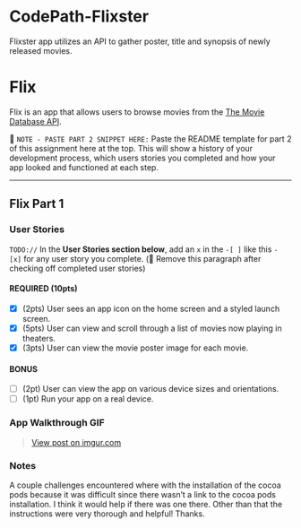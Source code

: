 # CodePath-Flixster
Flixster app utilizes an API to gather poster, title and synopsis of newly released movies. 
# Flix

Flix is an app that allows users to browse movies from the [The Movie Database API](http://docs.themoviedb.apiary.io/#).

📝 `NOTE - PASTE PART 2 SNIPPET HERE:` Paste the README template for part 2 of this assignment here at the top. This will show a history of your development process, which users stories you completed and how your app looked and functioned at each step.

---

## Flix Part 1

### User Stories
`TODO://` In the **User Stories section below**, add an `x` in the `-[ ]` like this `- [x]` for any user story you complete. (🚫 Remove this paragraph after checking off completed user stories)

#### REQUIRED (10pts)
- [X] (2pts) User sees an app icon on the home screen and a styled launch screen.
- [X] (5pts) User can view and scroll through a list of movies now playing in theaters.
- [X] (3pts) User can view the movie poster image for each movie.

#### BONUS
- [ ] (2pt) User can view the app on various device sizes and orientations.
- [ ] (1pt) Run your app on a real device.

### App Walkthrough GIF

<blockquote class="imgur-embed-pub" lang="en" data-id="J70k7Wh"><a href="https://imgur.com/J70k7Wh">View post on imgur.com</a></blockquote><script async src="//s.imgur.com/min/embed.js" charset="utf-8"></script>

### Notes

A couple challenges encountered where with the installation of the cocoa pods because it was difficult since there wasn’t a link to the cocoa pods installation. I think it would help if there was one there. Other than that the instructions were very thorough and helpful! Thanks. 

